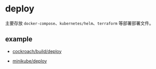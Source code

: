 # deploy

主要存放 `docker-compose`、`kubernetes/helm`、`terraform` 等部署部署文件。

## example

* [cockroach/build/deploy](https://github.com/cockroachdb/cockroach/tree/master/build/deploy)

* [minikube/deploy](https://github.com/kubernetes/minikube/tree/master/deploy)